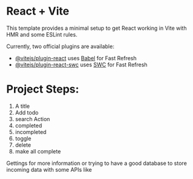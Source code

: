 # React + Vite

This template provides a minimal setup to get React working in Vite with HMR and some ESLint rules.

Currently, two official plugins are available:

- [@vitejs/plugin-react](https://github.com/vitejs/vite-plugin-react/blob/main/packages/plugin-react/README.md) uses [Babel](https://babeljs.io/) for Fast Refresh
- [@vitejs/plugin-react-swc](https://github.com/vitejs/vite-plugin-react-swc) uses [SWC](https://swc.rs/) for Fast Refresh



# Project Steps:

1. A title 
2. Add todo 
3. search Action
4. completed 
5. incompleted
6. toggle
7. delete 
8. make all complete

Gettings for more information or trying to have a good database to store incoming data with some APIs like 